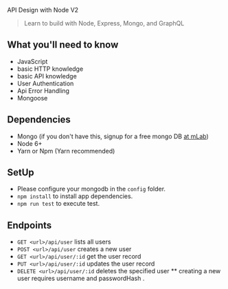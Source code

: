 API Design with Node V2
> Learn to build with Node, Express, Mongo, and GraphQL

## What you'll need to know
* JavaScript
* basic HTTP knowledge
* basic API knowledge
* User Authentication
* Api Error Handling
* Mongoose

## Dependencies
* Mongo (if you don't have this, signup for a free mongo DB [at mLab](https://mlab.com/))
* Node 6+
* Yarn or Npm (Yarn recommended)

## SetUp
* Please configure your mongodb in the ```config``` folder.
* ```npm install``` to install app dependencies.
* ```npm run test``` to execute test.

## Endpoints 
* ```GET <url>/api/user``` lists all users 
* ```POST <url>/api/user``` creates a new user
* ```GET <url>/api/user/:id``` get the user record
* ```PUT <url>/api/user/:id``` updates the user record
* ```DELETE <url>/api/user/:id``` deletes the specified user
** creating a new user requires username and passwordHash .